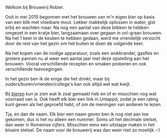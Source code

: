 Welkom bij Brouwerij Robier. 

Ooit in mei 2015 begonnen met het brouwen van m'n eigen bier op basis van een blik met vloeibare mout. Lekker makkelijk oplossen in water, gist erbij en wachten maar. Na nog een aantal van deze blikken te hebben omgezet in een kratje bier, langzaamaan over gegaan in vol-graan brouwen. Na het 1 keer in de keuken te hebben gedaan, werd me vriendelijk verzocht door de rest van het gezin om het buiten te doen de volgende keer. 

Na het kopen van de nodige apparatuur, zoals een wokbrander, gasfles en grotere pannen nu al weer een aantal jaar met deze opstelling aan het brouwen. Vooral verschillende recepten en smaken proberen en ook verschillende toevoegingen. 

In het gezin ben ik de enige die het drinkt, maar bij ouders/buren/vrienden/collega's kan ook altijd wel wat kwijt. 

Bij [bieren](bieren.md) kun je zien wat ik zoal gemaakt heb en of er misschien nog wat voorraad van is. Ook heeft elk bier een link in Untappd, zodat je een rating kunt geven als het geproefd hebt, of om de meningen van anderen te lezen. 

Tja, en dan de naam. Elk bier een naam geven ben ik nog niet aan toe gekomen, dus is het nu alleen een nummer. Soms uit het decimale stelsel, dan weer in Romeinse cijfers. Misschien eens een uitstapje maken in het binaire stelsel.  De naam voor de brouwerij was dan weer niet zo moeilijk :-)  